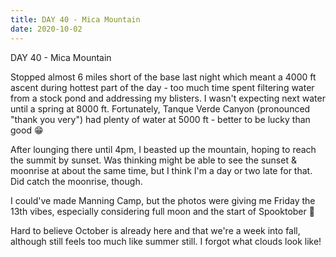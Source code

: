 ```yaml
---
title: DAY 40 - Mica Mountain
date: 2020-10-02
---
```

DAY 40 - Mica Mountain

Stopped almost 6 miles short of the base last night which meant a 4000 ft ascent during hottest part of the day - too much time spent filtering water from a stock pond and addressing my blisters. I wasn't expecting next water until a spring at 8000 ft. Fortunately, Tanque Verde Canyon (pronounced "thank you very") had plenty of water at 5000 ft - better to be lucky than good 😁

After lounging there until 4pm, I beasted up the mountain, hoping to reach the summit by sunset. Was thinking might be able to see the sunset & moonrise at about the same time, but I think I'm a day or two late for that. Did catch the moonrise, though.

I could've made Manning Camp, but the photos were giving me Friday the 13th vibes, especially considering full moon and the start of Spooktober 😬

Hard to believe October is already here and that we're a week into fall, although still feels too much like summer still. I forgot what clouds look like!